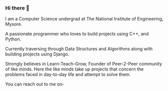 ### Hi there 👋

<!--
**AbhishMB/AbhishMB** is a ✨ _special_ ✨ repository because its `README.md` (this file) appears on your GitHub profile.

Here are some ideas to get you started:

- 🔭 I’m currently working on ...
- 🌱 I’m currently learning ...
- 👯 I’m looking to collaborate on ...
- 🤔 I’m looking for help with ...
- 💬 Ask me about ...
- 📫 How to reach me: ...
- 😄 Pronouns: ...
- ⚡ Fun fact: ...
-->
I am a Computer Science undergrad at The National Institute of Engineering, Mysore.

A passionate programmer who loves to build projects using C++, and Python.

Currently traversing through Data Structures and Algorithms along with building projects using Django.

Strongly believes in Learn-Teach-Grow, Founder of Peer-2-Peer community of like minds. Here the like minds take up projects that concern the problems faced in day-to-day life and attempt to solve them.

You can reach out to me on-

